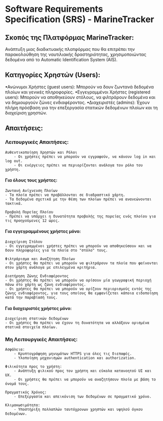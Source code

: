 # Software Requirements Specification (SRS) - MarineTracker

## Σκοπός της Πλατφόρμας MarineTracker:
Ανάπτυξη μιας διαδικτυακής πλατφόρμας που θα επιτρέπει την παρακολούθηση της ναυτιλιακής δραστηριότητας, χρησιμοποιώντας δεδομένα από το Automatic Identification System (AIS).

## Κατηγορίες Χρηστών (Users):
•Ανώνυμοι Χρήστες (guest users): Μπορούν να δουν ζωντανά δεδομένα πλοίων και γενικές πληροφορίες.
•Εγγεγραμμένοι Χρήστες (registered users): Μπορούν να αποθηκεύουν στόλους, να φιλτράρουν δεδομένα και να δημιουργούν ζώνες ενδιαφέροντος.
•Διαχειριστές (admins): Έχουν πλήρη πρόσβαση για την επεξεργασία στατικών δεδομένων πλοίων και τη διαχείριση χρηστών.

## Απαιτήσεις:
### Λειτουργικές Απαιτήσεις:

    Αυθεντικοποίηση Χρηστών και Ρόλοι
        - Οι χρήστες πρέπει να μπορούν να εγγραφούν, να κάνουν log in και log out.
        - Οι ενέργειες πρέπει να περιορίζονται ανάλογα τον ρόλο του χρήστη.

#### Για όλους τους χρήστες:
    
    Ζωντανή Ανίχνευση Πλοίων
    - Τα πλοία πρέπει να προβάλλονται σε διαδραστικό χάρτη.
    - Τα δεδομένα σχετικά με την θέση των πλοίων πρέπει να ανανεώνονται τακτικά.
    
    Προβολή Πορείας Πλοίου
    - Πρέπει να υπάρχει η δυνατότητα προβολής της πορείας ενός πλοίου για τις προηγούμενες 12 ώρες.

#### Για εγγεγραμμένους χρήστες μόνο:

    Διαχείριση Στόλου
    - Οι εγγεγραμμένοι χρήστες πρέπει να μπορούν να αποθηκεύσουν και να δουν πληροφορίες για τα πλοία στο "στόλο" τους.

    Φιλτράρισμα και Αναζήτηση Πλοίων
    - Οι χρήστες θα πρέπει να μπορούν να φιλτράρουν τα πλοία που φαίνονται στον χάρτη ανάλογα με επιλεγμένα κριτήρια.
    
    Διατήρηση Ζώνης Ενδιαφέροντος
    - Οι χρήστες θα πρέπει να μπορούν να ορίσουν μία γεωγραφική περιοχή πάνω στο χάρτη ως ζώνη ενδιαφέροντος.
    - Οι χρήστες θα πρέπει να μπορούν να ορίζουν περιορισμούς εντός της ζώνης ενδιαφέροντος, για τους οποίους θα εμφανίζεται κάποια ειδοποίηση κατά την παραβίασή τους.

#### Για διαχειριστές χρήστες μόνο:

    Διαχείριση στατικών δεδομένων
    - Οι χρήστες θα πρέπει να έχουν τη δυνατότητα να αλλάξουν ορισμένα στατικά στοιχεία πλοίων.

### Μη Λειτουργικές Απαιτήσεις:
    
    Ασφάλεια: 
        - Κρυπτογράφηση μηνυμάτων HTTPS για όλες τις διεπαφές.
        - Υλοποίηση μηχανισμών authentication και authorization.

    Φιλικότητα προς το χρήστη:
        - Ανάπτυξη φιλικού προς τον χρήστη και εύκολα κατανοητού UI και UX.
        - Οι χρήστες θα πρέπει να μπορούν να αναζητήσουν πλοία με βάση το όνομά τους.

    Πραγματικός Χρόνος:
        - Επεξεργασία και απεικόνιση των δεδομένων σε πραγματικό χρόνο.

    Κλιμακωσιμότητα:
        - Υποστήριξη πολλαπλών ταυτόχρονων χρηστών και υψηλού όγκου δεδομένων.
